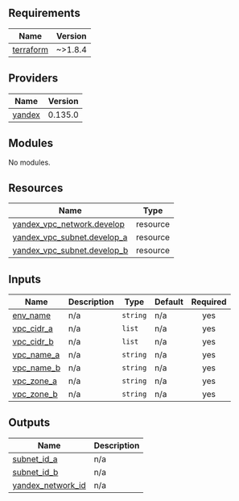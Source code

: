 ## Requirements

| Name | Version |
|------|---------|
| <a name="requirement_terraform"></a> [terraform](#requirement\_terraform) | ~>1.8.4 |

## Providers

| Name | Version |
|------|---------|
| <a name="provider_yandex"></a> [yandex](#provider\_yandex) | 0.135.0 |

## Modules

No modules.

## Resources

| Name | Type |
|------|------|
| [yandex_vpc_network.develop](https://registry.terraform.io/providers/yandex-cloud/yandex/latest/docs/resources/vpc_network) | resource |
| [yandex_vpc_subnet.develop_a](https://registry.terraform.io/providers/yandex-cloud/yandex/latest/docs/resources/vpc_subnet) | resource |
| [yandex_vpc_subnet.develop_b](https://registry.terraform.io/providers/yandex-cloud/yandex/latest/docs/resources/vpc_subnet) | resource |

## Inputs

| Name | Description | Type | Default | Required |
|------|-------------|------|---------|:--------:|
| <a name="input_env_name"></a> [env\_name](#input\_env\_name) | n/a | `string` | n/a | yes |
| <a name="input_vpc_cidr_a"></a> [vpc\_cidr\_a](#input\_vpc\_cidr\_a) | n/a | `list` | n/a | yes |
| <a name="input_vpc_cidr_b"></a> [vpc\_cidr\_b](#input\_vpc\_cidr\_b) | n/a | `list` | n/a | yes |
| <a name="input_vpc_name_a"></a> [vpc\_name\_a](#input\_vpc\_name\_a) | n/a | `string` | n/a | yes |
| <a name="input_vpc_name_b"></a> [vpc\_name\_b](#input\_vpc\_name\_b) | n/a | `string` | n/a | yes |
| <a name="input_vpc_zone_a"></a> [vpc\_zone\_a](#input\_vpc\_zone\_a) | n/a | `string` | n/a | yes |
| <a name="input_vpc_zone_b"></a> [vpc\_zone\_b](#input\_vpc\_zone\_b) | n/a | `string` | n/a | yes |

## Outputs

| Name | Description |
|------|-------------|
| <a name="output_subnet_id_a"></a> [subnet\_id\_a](#output\_subnet\_id\_a) | n/a |
| <a name="output_subnet_id_b"></a> [subnet\_id\_b](#output\_subnet\_id\_b) | n/a |
| <a name="output_yandex_network_id"></a> [yandex\_network\_id](#output\_yandex\_network\_id) | n/a |
